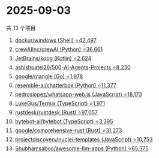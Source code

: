 # 2025-09-03

共 13 个项目

<!-- BEGIN GITHUB -->
<!-- 最后更新时间 2025-09-03 04:09:29 +0800 -->
1. [dockur/windows (Shell) ⭐42,497](https://github.com/dockur/windows)
1. [crewAIInc/crewAI (Python) ⭐36,661](https://github.com/crewAIInc/crewAI)
1. [JetBrains/koog (Kotlin) ⭐2,624](https://github.com/JetBrains/koog)
1. [ashishpatel26/500-AI-Agents-Projects ⭐8,230](https://github.com/ashishpatel26/500-AI-Agents-Projects)
1. [google/mangle (Go) ⭐1,978](https://github.com/google/mangle)
1. [resemble-ai/chatterbox (Python) ⭐11,377](https://github.com/resemble-ai/chatterbox)
1. [pedroslopez/whatsapp-web.js (JavaScript) ⭐18,173](https://github.com/pedroslopez/whatsapp-web.js)
1. [LukeGus/Termix (TypeScript) ⭐1,971](https://github.com/LukeGus/Termix)
1. [rustdesk/rustdesk (Rust) ⭐97,057](https://github.com/rustdesk/rustdesk)
1. [bytebot-ai/bytebot (TypeScript) ⭐3,395](https://github.com/bytebot-ai/bytebot)
1. [google/comprehensive-rust (Rust) ⭐31,273](https://github.com/google/comprehensive-rust)
1. [projectdiscovery/nuclei-templates (JavaScript) ⭐10,753](https://github.com/projectdiscovery/nuclei-templates)
1. [Shubhamsaboo/awesome-llm-apps (Python) ⭐65,375](https://github.com/Shubhamsaboo/awesome-llm-apps)
<!-- END GITHUB -->